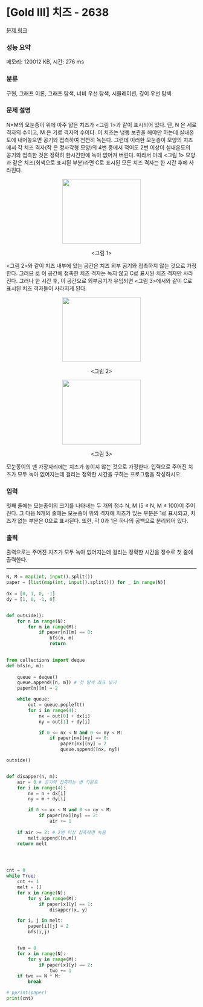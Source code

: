 # [Gold III] 치즈 - 2638 

[문제 링크](https://www.acmicpc.net/problem/2638) 

### 성능 요약

메모리: 120012 KB, 시간: 276 ms

### 분류

구현, 그래프 이론, 그래프 탐색, 너비 우선 탐색, 시뮬레이션, 깊이 우선 탐색

### 문제 설명

<p>N×M의 모눈종이 위에 아주 얇은 치즈가 <그림 1>과 같이 표시되어 있다. 단, N 은 세로 격자의 수이고, M 은 가로 격자의 수이다. 이 치즈는 냉동 보관을 해야만 하는데 실내온도에 내어놓으면 공기와 접촉하여 천천히 녹는다. 그런데 이러한 모눈종이 모양의 치즈에서 각 치즈 격자(작 은 정사각형 모양)의 4변 중에서 적어도 2변 이상이 실내온도의 공기와 접촉한 것은 정확히 한시간만에 녹아 없어져 버린다. 따라서 아래 <그림 1> 모양과 같은 치즈(회색으로 표시된 부분)라면 C로 표시된 모든 치즈 격자는 한 시간 후에 사라진다.</p>

<p style="text-align: center;"><img alt="" src="https://upload.acmicpc.net/a4998beb-104c-4e37-b3d7-fd91cd81464a/-/preview/" style="width: 208px; height: 171px;"></p>

<p style="text-align: center;"><그림 1></p>

<p><그림 2>와 같이 치즈 내부에 있는 공간은 치즈 외부 공기와 접촉하지 않는 것으로 가정한다. 그러므 로 이 공간에 접촉한 치즈 격자는 녹지 않고 C로 표시된 치즈 격자만 사라진다. 그러나 한 시간 후, 이 공간으로 외부공기가 유입되면 <그림 3>에서와 같이 C로 표시된 치즈 격자들이 사라지게 된다.</p>

<p style="text-align: center;"><img alt="" src="https://upload.acmicpc.net/e5d519ee-53ea-40a6-b970-710cca0db128/-/preview/" style="width: 208px; height: 171px;"></p>

<p style="text-align: center;"><그림 2></p>

<p style="text-align: center;"><img alt="" src="https://upload.acmicpc.net/a00b876a-86dc-4a82-a030-603a9b1593cc/-/preview/" style="width: 208px; height: 171px;"></p>

<p style="text-align: center;"><그림 3></p>

<p>모눈종이의 맨 가장자리에는 치즈가 놓이지 않는 것으로 가정한다. 입력으로 주어진 치즈가 모두 녹아 없어지는데 걸리는 정확한 시간을 구하는 프로그램을 작성하시오.</p>

### 입력 

 <p>첫째 줄에는 모눈종이의 크기를 나타내는 두 개의 정수 N, M (5 ≤ N, M ≤ 100)이 주어진다. 그 다음 N개의 줄에는 모눈종이 위의 격자에 치즈가 있는 부분은 1로 표시되고, 치즈가 없는 부분은 0으로 표시된다. 또한, 각 0과 1은 하나의 공백으로 분리되어 있다.</p>

### 출력 

 <p>출력으로는 주어진 치즈가 모두 녹아 없어지는데 걸리는 정확한 시간을 정수로 첫 줄에 출력한다.</p>

---
```python
N, M = map(int, input().split())
paper = [list(map(int, input().split())) for _ in range(N)]
                                                                                                                                                                                                                                                                                                                                                                                                                                                                                                                                                                                                                                                                                                                                                                                                                                                                                                                                                                                                                                                                                                                                                                                                                                                                                     
dx = [0, 1, 0, -1]
dy = [1, 0, -1, 0]


def outside():
    for n in range(N):
        for m in range(M):
            if paper[n][m] == 0:
                bfs(n, m)
                return
            

from collections import deque
def bfs(n, m):
    
    queue = deque()
    queue.append([n, m]) # 첫 탐색 좌표 넣기
    paper[n][m] = 2

    while queue:
        out = queue.popleft()
        for i in range(4):
            nx = out[0] + dx[i]
            ny = out[1] + dy[i]

            if 0 <= nx < N and 0 <= ny < M:
                if paper[nx][ny] == 0:
                    paper[nx][ny] = 2
                    queue.append([nx, ny])

outside()


def disapper(n, m):
    air = 0 # 공기와 접촉하는 변 카운트
    for i in range(4): 
        nx = n + dx[i]
        ny = m + dy[i]

        if 0 <= nx < N and 0 <= ny < M:
            if paper[nx][ny] == 2:
                air += 1
    
    if air >= 2: # 2변 이상 접촉하면 녹음
        melt.append([n,m])
    return melt




cnt = 0
while True:
    cnt += 1
    melt = []
    for x in range(N):
        for y in range(M):
            if paper[x][y] == 1:
                disapper(x, y)

    for i, j in melt:
        paper[i][j] = 2
        bfs(i,j)


    two = 0
    for x in range(N):
        for y in range(M):
            if paper[x][y] == 2:
                two += 1
    if two == N * M:
        break

# pprint(paper)
print(cnt)
```
